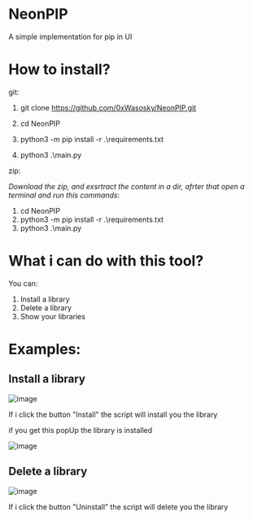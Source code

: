 # NeonPIP
A simple implementation for pip in UI


# How to install?

git: 

  1. git clone https://github.com/0xWasosky/NeonPIP.git
  2. cd NeonPIP

  3. python3 -m pip install -r .\requirements.txt
  4. python3 .\main.py

zip:

  *Download the zip, and exsrtract the content in a dir, afrter that open a terminal and run this commands*:
  
  1. cd NeonPIP
  2. python3 -m pip install -r .\requirements.txt
  3. python3 .\main.py


# What i can do with this tool?

You can:

1) Install a library
2) Delete a library
3) Show your libraries


# Examples:


 ## **Install a library**

![image](https://user-images.githubusercontent.com/110636486/218764720-823b85c0-a606-478b-a3e5-5eafed4fbfaa.png)

If i click the button "Install" the script will install you the library

if you get this popUp the library is installed

![image](https://user-images.githubusercontent.com/110636486/218765340-2df0513d-c86d-4eab-ac34-5bb180fb8947.png)

## **Delete a library**

![image](https://user-images.githubusercontent.com/110636486/218764720-823b85c0-a606-478b-a3e5-5eafed4fbfaa.png)

If i click the button "Uninstall" the script will delete you the library
